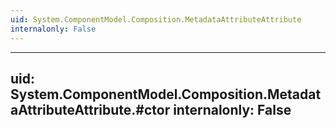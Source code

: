 ```yaml
---
uid: System.ComponentModel.Composition.MetadataAttributeAttribute
internalonly: False
---
```


---
uid: System.ComponentModel.Composition.MetadataAttributeAttribute.#ctor
internalonly: False
---

